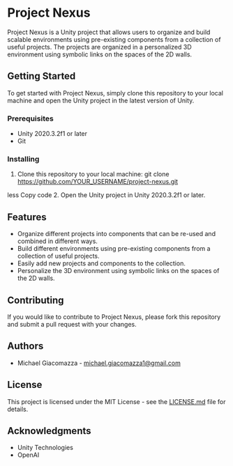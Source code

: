 # Project Nexus

Project Nexus is a Unity project that allows users to organize and build scalable environments using pre-existing components from a collection of useful projects. The projects are organized in a personalized 3D environment using symbolic links on the spaces of the 2D walls.

## Getting Started

To get started with Project Nexus, simply clone this repository to your local machine and open the Unity project in the latest version of Unity.

### Prerequisites

- Unity 2020.3.2f1 or later
- Git

### Installing

1. Clone this repository to your local machine:
git clone https://github.com/YOUR_USERNAME/project-nexus.git

less
Copy code
2. Open the Unity project in Unity 2020.3.2f1 or later.

## Features

- Organize different projects into components that can be re-used and combined in different ways.
- Build different environments using pre-existing components from a collection of useful projects.
- Easily add new projects and components to the collection.
- Personalize the 3D environment using symbolic links on the spaces of the 2D walls.

## Contributing

If you would like to contribute to Project Nexus, please fork this repository and submit a pull request with your changes.

## Authors

- Michael Giacomazza - [michael.giacomazza1@gmail.com](mailto:michael.giacomazza1@gmail.com)

## License

This project is licensed under the MIT License - see the [LICENSE.md](LICENSE.md) file for details.

## Acknowledgments

- Unity Technologies
- OpenAI
